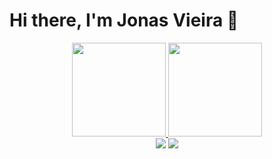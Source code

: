 # Hi there, I'm Jonas Vieira 👋

<div align="center">
  <a href="https://github.com/jonvieira">
  <img height="150em" src="https://github-readme-stats.vercel.app/api/top-langs/?username=jonvieira&layout=compact&langs_count=7&theme=midnight-purple"/>
  <img height="150em" src="https://github-readme-stats.vercel.app/api?username=jonvieira&show_icons=true&theme=midnight-purple&include_all_commits=true&count_private=true&rank_icon=github"/>
</div>

<div align="center"> 
  <a href = "mailto:jonasvieira.ti@gmail.com"><img src="https://img.shields.io/badge/-Gmail-EA4335?style=for-the-badge&logo=gmail&logoColor=white" target="_blank"></a>
  <a href="https://www.linkedin.com/in/jonasvieirati" target="_blank"><img src="https://img.shields.io/badge/-LinkedIn-%230077B5?style=for-the-badge&logo=linkedin&logoColor=white" target="_blank"></a> 
 
</div>
   
<!--
**jonvieira/jonvieira** is a ✨ _special_ ✨ repository because its `README.md` (this file) appears on your GitHub profile.

Here are some ideas to get you started:

- 🔭 I’m currently working on ...
- 🌱 I’m currently learning ...
- 👯 I’m looking to collaborate on ...
- 🤔 I’m looking for help with ...
- 💬 Ask me about ...
- 📫 How to reach me: ...
- 😄 Pronouns: ...
- ⚡ Fun fact: ...
-->
